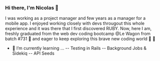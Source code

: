 ### Hi there, I'm Nicolas 👋

I was working as a project manager and few years as a manager for a mobile app. I enjoyed working closely with devs througout this whole experience and it was there that I first discovered RUBY.
Now, here I am, freshly graduated from the web dev coding bootcamp @Le Wagon from batch #731 💪
and eager to keep exploring this brave new coding world 🔭 🤩

- 🌱 I’m currently learning ...
-- Testing in Rails
-- Background Jobs & Sidekiq
-- API Seeds

<!--
**ndgdl/ndgdl** is a ✨ _special_ ✨ repository because its `README.md` (this file) appears on your GitHub profile.

Here are some ideas to get you started:

- 🔭 I’m currently working on ...
- 👯 I’m looking to collaborate on ...
- 🤔 I’m looking for help with ...
- 💬 Ask me about ...
- 📫 How to reach me: ...
- 😄 Pronouns: ...
- ⚡ Fun fact: ...
-->
